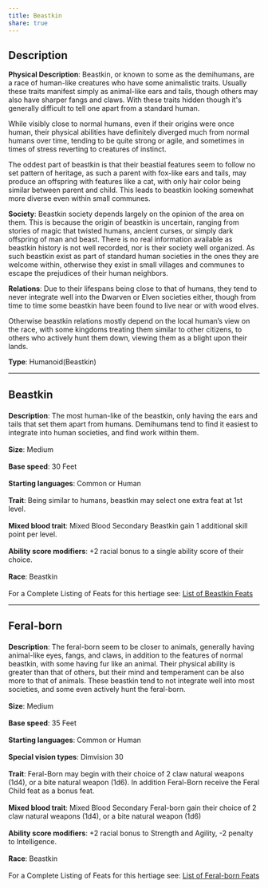 ```yaml
---
title: Beastkin
share: true
---
```

## Description

**Physical Description**: Beastkin, or known to some as the demihumans, are a race of human-like creatures who have some animalistic traits. Usually these traits manifest simply as animal-like ears and tails, though others may also have sharper fangs and claws. With these traits hidden though it's generally difficult to tell one apart from a standard human.

While visibly close to normal humans, even if their origins were once human, their physical abilities have definitely diverged much from normal humans over time, tending to be quite strong or agile, and sometimes in times of stress reverting to creatures of instinct.

The oddest part of beastkin is that their beastial features seem to follow no set pattern of heritage, as such a parent with fox-like ears and tails, may produce an offspring with features like a cat, with only hair color being similar between parent and child. This leads to beastkin looking somewhat more diverse even within small communes.

**Society**: Beastkin society depends largely on the opinion of the area on them. This is because the origin of beastkin is uncertain, ranging from stories of magic that twisted humans, ancient curses, or simply dark offspring of man and beast. There is no real information available as beastkin history is not well recorded, nor is their society well organized. As such beastkin exist as part of standard human societies in the ones they are welcome within, otherwise they exist in small villages and communes to escape the prejudices of their human neighbors.

**Relations**: Due to their lifespans being close to that of humans, they tend to never integrate well into the Dwarven or Elven societies either, though from time to time some beastkin have been found to live near or with wood elves.

Otherwise beastkin relations mostly depend on the local human’s view on the race, with some kingdoms treating them similar to other citizens, to others who actively hunt them down, viewing them as a blight upon their lands.

**Type**: Humanoid(Beastkin)

<span><span><hr></span></span><h2><span><p dir="auto">Beastkin</p></span></h2><p><span><p dir="auto"><b>Description</b>:    The most human-like of the beastkin, only having the ears and tails that set them apart from humans. Demihumans tend to find it easiest to integrate into human societies, and find work within them.<br><br><b>Size</b>:    Medium<br><br><b>Base speed</b>:    30 Feet<br><br><b>Starting languages</b>:    Common or Human<br><br><b>Trait</b>:    Being similar to humans, beastkin may select one extra feat at 1st level.<br><br><b>Mixed blood trait</b>:    Mixed Blood Secondary Beastkin gain 1 additional skill point per level.<br><br><b>Ability score modifiers</b>:    +2 racial bonus to a single ability score of their choice.<br><br><b>Race</b>:    Beastkin<br><br>For a Complete Listing of Feats for this hertiage see: <a data-href="List of Beastkin Feats" href="List of Beastkin Feats" class="internal-link" target="_blank" rel="noopener">List of Beastkin Feats</a></p></span></p><span><span><hr></span></span><h2><span><p dir="auto">Feral-born</p></span></h2><p><span><p dir="auto"><b>Description</b>:    The feral-born seem to be closer to animals, generally having animal-like eyes, fangs, and claws, in addition to the features of normal beastkin, with some having fur like an animal. Their physical ability is greater than that of others, but their mind and temperament can be also more to that of animals. These beastkin tend to not integrate well into most societies, and some even actively hunt the feral-born.<br><br><b>Size</b>:    Medium<br><br><b>Base speed</b>:    35 Feet<br><br><b>Starting languages</b>:    Common or Human<br><br><b>Special vision types</b>:    Dimvision 30<br><br><b>Trait</b>:    Feral-Born may begin with their choice of 2 claw natural weapons (1d4), or a bite natural weapon (1d6). In addition Feral-Born receive the Feral Child feat as a bonus feat.<br><br><b>Mixed blood trait</b>:    Mixed Blood Secondary Feral-born gain their choice of 2 claw natural weapons (1d4), or a bite natural weapon (1d6)<br><br><b>Ability score modifiers</b>:    +2 racial bonus to Strength and Agility, -2 penalty to Intelligence.<br><br><b>Race</b>:    Beastkin<br><br>For a Complete Listing of Feats for this hertiage see: <a data-href="List of Feral-born Feats" href="List of Feral-born Feats" class="internal-link" target="_blank" rel="noopener">List of Feral-born Feats</a></p></span></p>